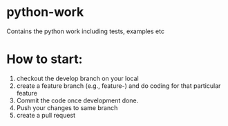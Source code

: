 # python-work
Contains the python work including tests, examples etc

# How to start:
1. checkout the develop branch on your local
2. create a feature branch (e.g., feature-<comment>) and do coding for that particular feature
3. Commit the code once development done.
4. Push your changes to same branch
5. create a pull request


